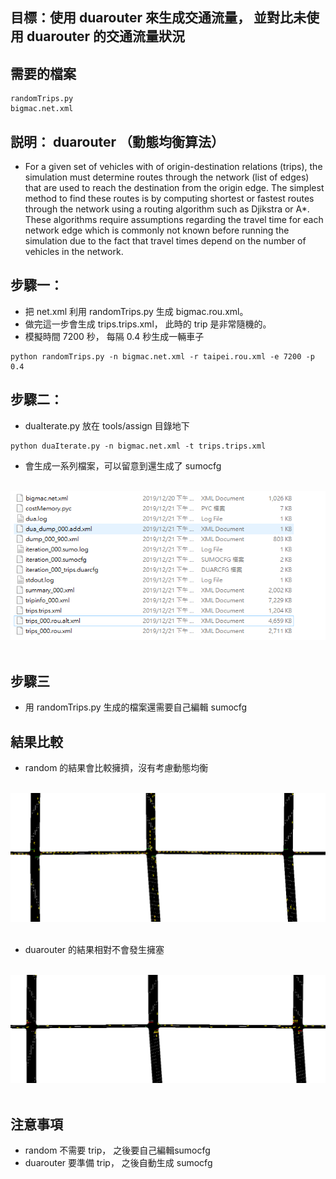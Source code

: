 目標：使用 duarouter 來生成交通流量， 並對比未使用 duarouter 的交通流量狀況
---
需要的檔案
---
```
randomTrips.py
bigmac.net.xml
```
説明： duarouter （動態均衡算法）
---
* For a given set of vehicles with of origin-destination relations (trips), the simulation must determine routes through the network (list of edges) that are used to reach the destination from the origin edge. The simplest method to find these routes is by computing shortest or fastest routes through the network using a routing algorithm such as Djikstra or A*. These algorithms require assumptions regarding the travel time for each network edge which is commonly not known before running the simulation due to the fact that travel times depend on the number of vehicles in the network.


步驟一：
---
* 把 net.xml 利用 randomTrips.py 生成 bigmac.rou.xml。
* 做完這一步會生成 trips.trips.xml， 此時的 trip 是非常隨機的。
* 模擬時間 7200 秒， 每隔 0.4 秒生成一輛車子
```
python randomTrips.py -n bigmac.net.xml -r taipei.rou.xml -e 7200 -p 0.4
```

步驟二：
---
* duaIterate.py 放在 tools/assign 目錄地下
```
python duaIterate.py -n bigmac.net.xml -t trips.trips.xml 
```
* 會生成一系列檔案，可以留意到還生成了 sumocfg
</br>
<div align=center> <img src="https://github.com/AvisChiu/SUMO/blob/master/create_demand_duarouter/figure/figure1.PNG" width="600"/></div>
</br> 

步驟三
---
* 用 randomTrips.py 生成的檔案還需要自己編輯 sumocfg

結果比較
---
* random 的結果會比較擁擠，沒有考慮動態均衡
</br>
<div align=center> <img src="https://github.com/AvisChiu/SUMO/blob/master/create_demand_duarouter/figure/figure2.PNG" width="600"/></div>
</br> 

* duarouter 的結果相對不會發生擁塞

</br>
<div align=center> <img src="https://github.com/AvisChiu/SUMO/blob/master/create_demand_duarouter/figure/figure3.PNG" width="600"/></div>
</br> 

注意事項
---
* random 不需要 trip， 之後要自己編輯sumocfg
* duarouter 要準備 trip， 之後自動生成 sumocfg
